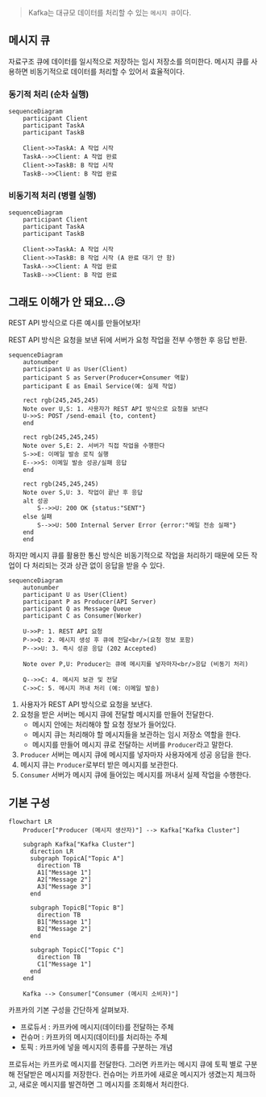 > Kafka는 대규모 데이터를 처리할 수 있는 `메시지 큐`이다.

## 메시지 큐
자료구조 큐에 데이터를 일시적으로 저장하는 임시 저장소를 의미한다. 메시지 큐를 사용하면 비동기적으로 데이터를 처리할 수 있어서 효율적이다.

### 동기적 처리 (순차 실행)
```mermaid
sequenceDiagram
    participant Client
    participant TaskA
    participant TaskB

    Client->>TaskA: A 작업 시작
    TaskA-->>Client: A 작업 완료
    Client->>TaskB: B 작업 시작
    TaskB-->>Client: B 작업 완료
```

### 비동기적 처리 (병렬 실행)
```mermaid
sequenceDiagram
    participant Client
    participant TaskA
    participant TaskB

    Client->>TaskA: A 작업 시작
    Client->>TaskB: B 작업 시작 (A 완료 대기 안 함)
    TaskA-->>Client: A 작업 완료
    TaskB-->>Client: B 작업 완료
```

## 그래도 이해가 안 돼요...😥
REST API 방식으로 다른 예시를 만들어보자!

REST API 방식은 요청을 보낸 뒤에 서버가 요청 작업을 전부 수행한 후 응답 반환.

```mermaid
sequenceDiagram
    autonumber
    participant U as User(Client)
    participant S as Server(Producer+Consumer 역할)
    participant E as Email Service(예: 실제 작업)

    rect rgb(245,245,245)
    Note over U,S: 1. 사용자가 REST API 방식으로 요청을 보낸다
    U->>S: POST /send-email {to, content}
    end

    rect rgb(245,245,245)
    Note over S,E: 2. 서버가 직접 작업을 수행한다
    S->>E: 이메일 발송 로직 실행
    E-->>S: 이메일 발송 성공/실패 응답
    end

    rect rgb(245,245,245)
    Note over S,U: 3. 작업이 끝난 후 응답
    alt 성공
        S-->>U: 200 OK {status:"SENT"}
    else 실패
        S-->>U: 500 Internal Server Error {error:"메일 전송 실패"}
    end
    end
```

하지만 메시지 큐를 활용한 통신 방식은 비동기적으로 작업을 처리하기 때문에 모든 작업이 다 처리되는 것과 상관 없이 응답을 받을 수 있다.

```mermaid
sequenceDiagram
    autonumber
    participant U as User(Client)
    participant P as Producer(API Server)
    participant Q as Message Queue
    participant C as Consumer(Worker)

    U->>P: 1. REST API 요청
    P->>Q: 2. 메시지 생성 후 큐에 전달<br/>(요청 정보 포함)
    P-->>U: 3. 즉시 성공 응답 (202 Accepted)

    Note over P,U: Producer는 큐에 메시지를 넣자마자<br/>응답 (비동기 처리)

    Q-->>C: 4. 메시지 보관 및 전달
    C->>C: 5. 메시지 꺼내 처리 (예: 이메일 발송)
```

1. 사용자가 REST API 방식으로 요청을 보낸다.
2. 요청을 받은 서버는 메시지 큐에 전달할 메시지를 만들어 전달한다.
	- 메시지 안에는 처리해야 할 요청 정보가 들어있다.
	- 메시지 큐는 처리해야 할 메시지들을 보관하는 임시 저장소 역할을 한다.
	- 메시지를 만들어 메시지 큐로 전달하는 서버를 `Producer`라고 말한다.
3. `Producer` 서버는 메시지 큐에 메시지를 넣자마자 사용자에게 성공 응답을 한다.
4. 메시지 큐는 `Producer`로부터 받은 메시지를 보관한다.
5. `Consumer` 서버가 메시지 큐에 들어있는 메시지를 꺼내서 실제 작업을 수행한다.

## 기본 구성
```mermaid
flowchart LR
    Producer["Producer (메시지 생산자)"] --> Kafka["Kafka Cluster"]

    subgraph Kafka["Kafka Cluster"]
      direction LR
      subgraph TopicA["Topic A"]
        direction TB
        A1["Message 1"]
        A2["Message 2"]
        A3["Message 3"]
      end

      subgraph TopicB["Topic B"]
        direction TB
        B1["Message 1"]
        B2["Message 2"]
      end

      subgraph TopicC["Topic C"]
        direction TB
        C1["Message 1"]
      end
    end

    Kafka --> Consumer["Consumer (메시지 소비자)"]
```

카프카의 기본 구성을 간단하게 살펴보자.

- 프로듀서 : 카프카에 메시지(데이터)를 전달하는 주체
- 컨슈머 : 카프카의 메시지(데이터)를 처리하는 주체
- 토픽 : 카프카에 넣을 메시지의 종류를 구분하는 개념

프로듀서는 카프카로 메시지를 전달한다. 그러면 카프카는 메시지 큐에 토픽 별로 구분해 전달받은 메시지를 저장한다. 컨슈머는 카프카에 새로운 메시지가 생겼는지 체크하고, 새로운 메시지를 발견하면 그 메시지를 조회해서 처리한다.
